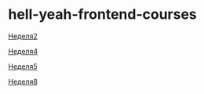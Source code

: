 # hell-yeah-frontend-courses
[Неделя2](https://germashukanna.github.io/hell-yeah-frontend-courses/week2)

[Неделя4](https://germashukanna.github.io/hell-yeah-frontend-courses/week4)

[Неделя5](https://germashukanna.github.io/hell-yeah-frontend-courses/week5_1)

[Неделя8](https://germashukanna.github.io/hell-yeah-frontend-courses/week8)
